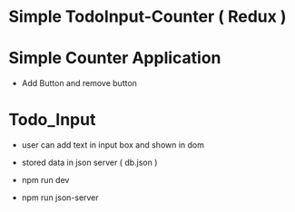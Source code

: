 # Simple TodoInput-Counter ( Redux )

# Simple Counter Application 

- Add Button and remove button 

# Todo_Input

- user can add text in input box and shown in dom
- stored data in json server ( db.json )

- npm run dev
- npm run json-server